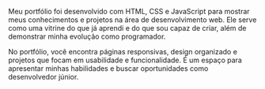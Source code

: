 Meu portfólio foi desenvolvido com HTML, CSS e JavaScript para mostrar meus conhecimentos e projetos na área de desenvolvimento web. Ele serve como uma vitrine do que já aprendi e do que sou capaz de criar, além de demonstrar minha evolução como programador.

No portfólio, você encontra páginas responsivas, design organizado e projetos que focam em usabilidade e funcionalidade. É um espaço para apresentar minhas habilidades e buscar oportunidades como desenvolvedor júnior.

